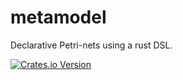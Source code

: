 # metamodel

Declarative Petri-nets using a rust DSL.

[![Crates.io Version](https://img.shields.io/crates/v/pflow-metamodel)](https://crates.io/crates/pflow-metamodel)
